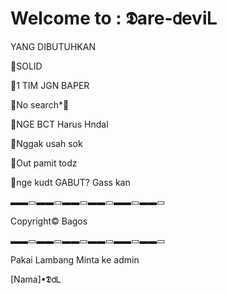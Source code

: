 # Welcome to : 𝕯are-𝖽eviᏞ

YANG DIBUTUHKAN

🔘SOLID

🔘1 TIM JGN BAPER

🔘No search*🔞

🔘NGE BCT Harus Hndal

🔘Nggak usah sok

🔘Out pamit todz

🔘nge kudt GABUT? Gass kan

▬▬▭▬▬▭▬▬▭▬▬▭▬▬▭▬▬▭

Copyright© Bagos

▬▬▭▬▬▭▬▬▭▬▬▭▬▬▭▬▬▭

Pakai Lambang Minta ke admin

[Nama]•𝕯𝖽Ꮮ

